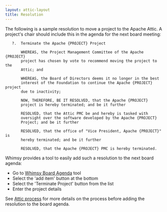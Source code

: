 ```yaml
---
layout: attic-layout
title: Resolution
---
```

The following is a sample resolution to move a project to the Apache Attic.
A project's chair should include this in the agenda for the next board meeting:

```
   ?.  Terminate the Apache {PROJECT} Project

       WHEREAS, the Project Management Committee of the Apache {PROJECT}
       project has chosen by vote to recommend moving the project to the
       Attic; and

       WHEREAS, the Board of Directors deems it no longer in the best
       interest of the Foundation to continue the Apache {PROJECT} project
       due to inactivity;

       NOW, THEREFORE, BE IT RESOLVED, that the Apache {PROJECT}
       project is hereby terminated; and be it further

       RESOLVED, that the Attic PMC be and hereby is tasked with
       oversight over the software developed by the Apache {PROJECT}
       Project; and be it further

       RESOLVED, that the office of "Vice President, Apache {PROJECT}" is
       hereby terminated; and be it further

       RESOLVED, that the Apache {PROJECT} PMC is hereby terminated.
```  

Whimsy provides a tool to easily add such a resolution to the next board agenda:

  - Go to [Whimsy Board Agenda](https://whimsy.apache.org/board/agenda/) tool
  - Select the 'add item' button at the bottom
  - Select the 'Terminate Project' button from the list
  - Enter the project details

See [Attic process](process.html) for more details on the process before adding the resolution to the board agenda.